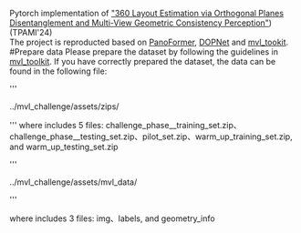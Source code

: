 Pytorch implementation of ["360 Layout Estimation via Orthogonal Planes Disentanglement and Multi-View Geometric Consistency Perception"](https://ieeexplore.ieee.org/stamp/stamp.jsp?arnumber=10634822)) (TPAMI'24)  
The project is reproducted based on [PanoFormer](https://github.com/zhijieshen-bjtu/PanoFormer), [DOPNet](https://github.com/zhijieshen-bjtu/DOPNet) and [mvl_tookit](https://github.com/mvlchallenge/mvl_toolkit). 
#Prepare data
Please prepare the dataset by following the guidelines in [mvl_toolkit](https://github.com/mvlchallenge/mvl_toolkit).  If you have correctly prepared the dataset, the data can be found in the following file:

'''

../mvl_challenge/assets/zips/ 

''' 
where includes 5 files: challenge_phase__training_set.zip、challenge_phase__testing_set.zip、pilot_set.zip、warm_up_training_set.zip, and warm_up_testing_set.zip 

''' 

../mvl_challenge/assets/mvl_data/  

''' 

where includes 3 files: img、labels, and geometry_info 
